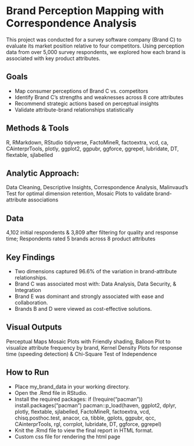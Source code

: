 
<!-- README.md is generated from README.Rmd. Please edit that file -->

# Brand Perception Mapping with Correspondence Analysis

This project was conducted for a survey software company (Brand C) to
evaluate its market position relative to four competitors. Using
perception data from over 5,000 survey respondents, we explored how each
brand is associated with key product attributes.

## Goals

- Map consumer perceptions of Brand C vs. competitors
- Identify Brand C’s strengths and weaknesses across 8 core attributes
- Recommend strategic actions based on perceptual insights
- Validate attribute-brand relationships statistically

## Methods & Tools

R, RMarkdown, RStudio tidyverse, FactoMineR, factoextra, vcd, ca,
CAinterprTools, plotly, ggplot2, ggpubr, ggforce, ggrepel, lubridate,
DT, flextable, sjlabelled

## Analytic Approach:

Data Cleaning, Descriptive Insights, Correspondence Analysis, Malinvaud’s
Test for optimal dimension retention, Mosaic Plots to validate
brand-attribute associations

## Data
4,102 initial respondents & 3,809 after filtering
for quality and response time; Respondents rated 5 brands across 8
product attributes

## Key Findings

- Two dimensions captured 96.6% of the variation in brand-attribute
  relationships.
- Brand C was associated most with: Data Analysis, Data Security, &
  Integration
- Brand E was dominant and strongly associated with ease and
  collaboration.
- Brands B and D were viewed as cost-effective solutions.

## Visual Outputs

Perceptual Maps Mosaic Plots with Friendly shading, Balloon Plot to
visualize attribute frequency by brand, Kernel Density Plots for response
time (speeding detection) & Chi-Square Test of Independence

## How to Run

-  Place my_brand_data in your working directory.
-  Open the .Rmd file in RStudio.
-  Install the required packages: if (!require(“pacman”))
install.packages(“pacman”) pacman::p_load(haven, ggplot2, dplyr, plotly,
flextable, sjlabelled, FactoMineR, factoextra, vcd, chisq.posthoc.test,
anacor, ca, tibble, gplots, ggpubr, qcc, CAinterprTools, rgl, corrplot,
lubridate, DT, ggforce, ggrepel)
-  Knit the .Rmd file to view the final
report in HTML format.
-  Custom css file for rendering the html page 
